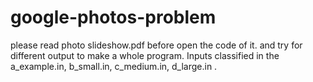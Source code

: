 # google-photos-problem
please read photo slideshow.pdf before open the code of it.
and try for different output to make a whole program.
Inputs classified in the a_example.in, b_small.in, c_medium.in, d_large.in  .
